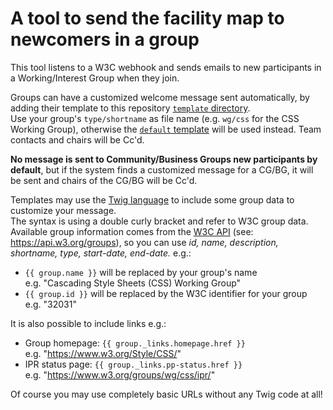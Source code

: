A tool to send the facility map to newcomers in a group
=======================================================

This tool listens to a W3C webhook and sends emails to 
new participants in a Working/Interest Group when they join.

Groups can have a customized welcome message sent automatically, by adding their template to this repository [`template` directory](https://github.com/w3c/onboarding/tree/master/template).  
Use your group's `type/shortname` as file name (e.g. `wg/css` for the CSS Working Group), otherwise the [`default` template](https://github.com/w3c/onboarding/blob/master/template/default) will be used instead.
Team contacts and chairs will be Cc'd.

__No message is sent to Community/Business Groups new participants by default__, but if the system finds a customized message for a CG/BG, it will be sent and chairs of the CG/BG will be Cc'd.

Templates may use the [Twig language](https://twig.symfony.com/) to include some group data to customize your message.  
The syntax is using a double curly bracket and refer to W3C group data.  
Available group information comes from the [W3C API](https://api.w3.org/doc) (see: https://api.w3.org/groups), so you can use *id, name, description, shortname, type, start-date, end-date.* e.g.:

- `{{ group.name }}` will be replaced by your group's name  
e.g. "Cascading Style Sheets (CSS) Working Group"
- `{{ group.id }}` will be replaced by the W3C identifier for your group  
e.g. "32031"

It is also possible to include links e.g.:

- Group homepage: `{{ group._links.homepage.href }}`  
e.g. "https://www.w3.org/Style/CSS/"
- IPR status page: `{{ group._links.pp-status.href }}`  
e.g. "https://www.w3.org/groups/wg/css/ipr/"

Of course you may use completely basic URLs without any Twig code at all!
